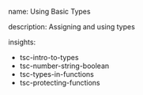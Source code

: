 name: Using Basic Types

description: Assigning and using types

insights:
  - tsc-intro-to-types
  - tsc-number-string-boolean
  - tsc-types-in-functions
  - tsc-protecting-functions
